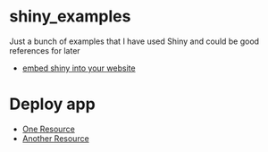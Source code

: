 # shiny_examples

Just a bunch of examples that I have used Shiny and could be good references for later

* [embed shiny into your website](https://datasciencegenie.com/how-to-embed-a-shiny-app-on-website/)

# Deploy app
* [One Resource](https://hosting.analythium.io/)
* [Another Resource](https://hosting.analythium.io/how-many-shiny-apps-can-you-host-for-free/)
